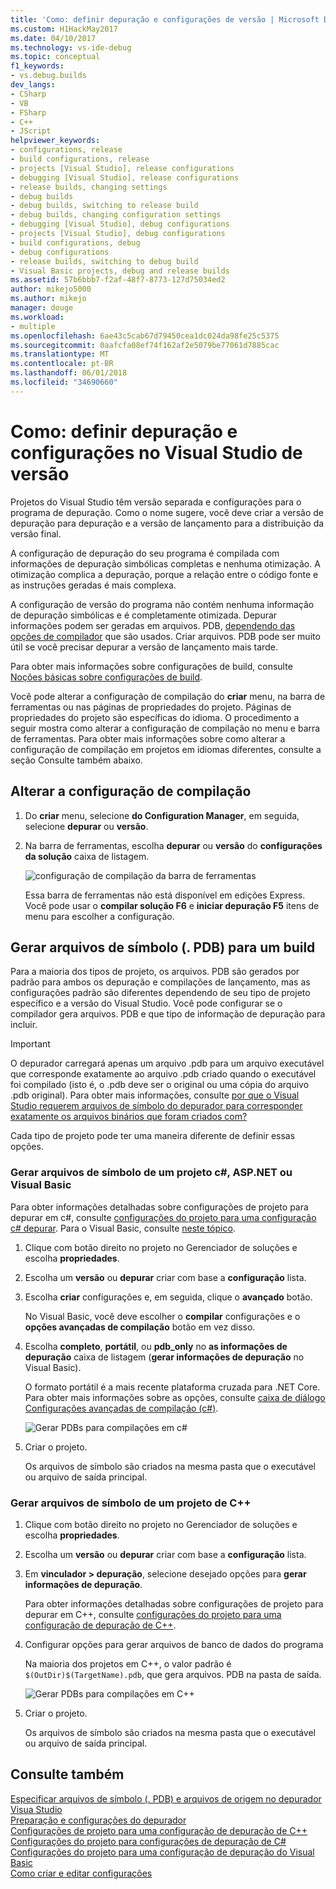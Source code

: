 ```yaml
---
title: 'Como: definir depuração e configurações de versão | Microsoft Docs'
ms.custom: H1HackMay2017
ms.date: 04/10/2017
ms.technology: vs-ide-debug
ms.topic: conceptual
f1_keywords:
- vs.debug.builds
dev_langs:
- CSharp
- VB
- FSharp
- C++
- JScript
helpviewer_keywords:
- configurations, release
- build configurations, release
- projects [Visual Studio], release configurations
- debugging [Visual Studio], release configurations
- release builds, changing settings
- debug builds
- debug builds, switching to release build
- debug builds, changing configuration settings
- debugging [Visual Studio], debug configurations
- projects [Visual Studio], debug configurations
- build configurations, debug
- debug configurations
- release builds, switching to debug build
- Visual Basic projects, debug and release builds
ms.assetid: 57b6bbb7-f2af-48f7-8773-127d75034ed2
author: mikejo5000
ms.author: mikejo
manager: douge
ms.workload:
- multiple
ms.openlocfilehash: 6ae43c5cab67d79450cea1dc024da98fe25c5375
ms.sourcegitcommit: 0aafcfa08ef74f162af2e5079be77061d7885cac
ms.translationtype: MT
ms.contentlocale: pt-BR
ms.lasthandoff: 06/01/2018
ms.locfileid: "34690660"
---
```

# <a name="how-to-set-debug-and-release-configurations-in-visual-studio"></a>Como: definir depuração e configurações no Visual Studio de versão
Projetos do Visual Studio têm versão separada e configurações para o programa de depuração. Como o nome sugere, você deve criar a versão de depuração para depuração e a versão de lançamento para a distribuição da versão final.  
  
A configuração de depuração do seu programa é compilada com informações de depuração simbólicas completas e nenhuma otimização. A otimização complica a depuração, porque a relação entre o código fonte e as instruções geradas é mais complexa.  
  
A configuração de versão do programa não contém nenhuma informação de depuração simbólicas e é completamente otimizada. Depurar informações podem ser geradas em arquivos. PDB, [dependendo das opções de compilador](#BKMK_symbols_release) que são usados. Criar arquivos. PDB pode ser muito útil se você precisar depurar a versão de lançamento mais tarde.  
  
Para obter mais informações sobre configurações de build, consulte [Noções básicas sobre configurações de build](../ide/understanding-build-configurations.md).  
  
Você pode alterar a configuração de compilação do **criar** menu, na barra de ferramentas ou nas páginas de propriedades do projeto. Páginas de propriedades do projeto são específicas do idioma. O procedimento a seguir mostra como alterar a configuração de compilação no menu e barra de ferramentas. Para obter mais informações sobre como alterar a configuração de compilação em projetos em idiomas diferentes, consulte a seção Consulte também abaixo.  
  
## <a name="change-the-build-configuration"></a>Alterar a configuração de compilação  
  
1.  Do **criar** menu, selecione **do Configuration Manager**, em seguida, selecione **depurar** ou **versão**.  
  
2.  Na barra de ferramentas, escolha **depurar** ou **versão** do **configurações da solução** caixa de listagem.  
  
     ![configuração de compilação da barra de ferramentas](../debugger/media/toolbarbuildconfiguration.png "ToolbarBuildConfiguration")  
  
     Essa barra de ferramentas não está disponível em edições Express. Você pode usar o **compilar solução F6** e **iniciar depuração F5** itens de menu para escolher a configuração.

## <a name="BKMK_symbols_release"></a>Gerar arquivos de símbolo (. PDB) para um build

Para a maioria dos tipos de projeto, os arquivos. PDB são gerados por padrão para ambos os depuração e compilações de lançamento, mas as configurações padrão são diferentes dependendo de seu tipo de projeto específico e a versão do Visual Studio. Você pode configurar se o compilador gera arquivos. PDB e que tipo de informação de depuração para incluir.

> [!IMPORTANT] 
> O depurador carregará apenas um arquivo .pdb para um arquivo executável que corresponde exatamente ao arquivo .pdb criado quando o executável foi compilado (isto é, o .pdb deve ser o original ou uma cópia do arquivo .pdb original). Para obter mais informações, consulte [por que o Visual Studio requerem arquivos de símbolo do depurador para corresponder exatamente os arquivos binários que foram criados com?](https://blogs.msdn.microsoft.com/jimgries/2007/07/06/why-does-visual-studio-require-debugger-symbol-files-to-exactly-match-the-binary-files-that-they-were-built-with/)

Cada tipo de projeto pode ter uma maneira diferente de definir essas opções.

### <a name="generate-symbol-files-for-a-c-aspnet-or-visual-basic-project"></a>Gerar arquivos de símbolo de um projeto c#, ASP.NET ou Visual Basic

Para obter informações detalhadas sobre configurações de projeto para depurar em c#, consulte [configurações do projeto para uma configuração c# depurar](../debugger/project-settings-for-csharp-debug-configurations.md). Para o Visual Basic, consulte [neste tópico](../debugger/project-settings-for-a-visual-basic-debug-configuration.md).

1. Clique com botão direito no projeto no Gerenciador de soluções e escolha **propriedades**.

2. Escolha um **versão** ou **depurar** criar com base a **configuração** lista.

2. Escolha **criar** configurações e, em seguida, clique o **avançado** botão.

    No Visual Basic, você deve escolher o **compilar** configurações e o **opções avançadas de compilação** botão em vez disso.

3. Escolha **completo**, **portátil**, ou **pdb_only** no **as informações de depuração** caixa de listagem (**gerar informações de depuração** no Visual Basic).

    O formato portátil é a mais recente plataforma cruzada para .NET Core. Para obter mais informações sobre as opções, consulte [caixa de diálogo Configurações avançadas de compilação (c#)](../ide/reference/advanced-build-settings-dialog-box-csharp.md).

    ![Gerar PDBs para compilações em c#](../debugger/media/dbg_project_properties_pdb_csharp.png "GeneratePDBsForCSharp")

4. Criar o projeto.

    Os arquivos de símbolo são criados na mesma pasta que o executável ou arquivo de saída principal.

### <a name="generate-symbol-files-for-a-c-project"></a>Gerar arquivos de símbolo de um projeto de C++

1. Clique com botão direito no projeto no Gerenciador de soluções e escolha **propriedades**.

2. Escolha um **versão** ou **depurar** criar com base a **configuração** lista.

2. Em **vinculador > depuração**, selecione desejado opções para **gerar informações de depuração**.

    Para obter informações detalhadas sobre configurações de projeto para depurar em C++, consulte [configurações do projeto para uma configuração de depuração de C++](../debugger/project-settings-for-a-cpp-debug-configuration.md).

4. Configurar opções para gerar arquivos de banco de dados do programa

    Na maioria dos projetos em C++, o valor padrão é `$(OutDir)$(TargetName).pdb`, que gera arquivos. PDB na pasta de saída.

    ![Gerar PDBs para compilações em C++](../debugger/media/dbg_project_properties_pdb_cplusplus.png "GeneratePDBsforCPlusPlus") 

5. Criar o projeto.

    Os arquivos de símbolo são criados na mesma pasta que o executável ou arquivo de saída principal.
  
## <a name="see-also"></a>Consulte também  
 [Especificar arquivos de símbolo (. PDB) e arquivos de origem no depurador Visua Studio](../debugger/debugger-settings-and-preparation.md)  
 [Preparação e configurações do depurador](../debugger/debugger-settings-and-preparation.md)   
 [Configurações de projeto para uma configuração de depuração de C++](../debugger/project-settings-for-a-cpp-debug-configuration.md)   
 [Configurações do projeto para configurações de depuração de C#](../debugger/project-settings-for-csharp-debug-configurations.md)   
 [Configurações do projeto para uma configuração de depuração do Visual Basic](../debugger/project-settings-for-a-visual-basic-debug-configuration.md)   
 [Como criar e editar configurações](../ide/how-to-create-and-edit-configurations.md)
